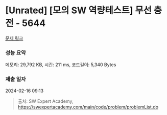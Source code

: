 # [Unrated] [모의 SW 역량테스트] 무선 충전 - 5644 

[문제 링크](https://swexpertacademy.com/main/code/problem/problemDetail.do?contestProbId=AWXRDL1aeugDFAUo) 

### 성능 요약

메모리: 29,792 KB, 시간: 211 ms, 코드길이: 5,340 Bytes

### 제출 일자

2024-02-16 09:13



> 출처: SW Expert Academy, https://swexpertacademy.com/main/code/problem/problemList.do